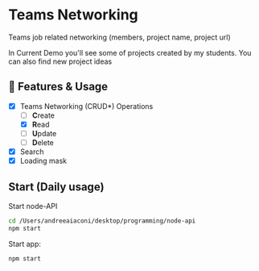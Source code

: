 <!-- # means H1 -->
# Teams Networking
Teams job related networking (members, project name, project url)

In Current Demo you'll see some of projects created by my students. You can also find new project ideas
<!-- ## means H2 -->
## 💠 Features & Usage
- [x] Teams Networking (CRUD*) Operations
    - [ ] **C**reate
    - [x] **R**ead
    - [ ] **U**pdate
    - [ ] **D**elete
- [x] Search 
- [x] Loading mask

## Start (Daily usage)

Start node-API
```sh
cd /Users/andreeaiaconi/desktop/programming/node-api
npm start
```

Start app:
```sh
npm start
```
